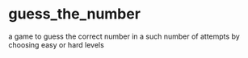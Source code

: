 # guess_the_number
a game to guess the correct number in a such number of attempts by choosing easy or hard levels
